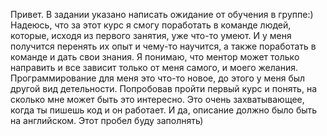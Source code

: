 Привет. В задании указано написать ожидание от обучения в группе:) Надеюсь, что за этот курс я смогу поработать в команде людей, которые, исходя из первого занятия, уже что-то умеют. И у меня получится перенять их опыт и чему-то научится, а также поработать в команде и дать свои знания.  Я понимаю, что ментор может только направить и все зависит только от меня самого, и моего желания. Программирование для меня это что-то новое, до этого у меня был другой вид детельности. Попробовав пройти первый курс и понять, на сколько мне может быть это интересно. Это очень захватывающее, когда ты пишешь код и он работает. И да, описание должно было быть на английском. Этот пробел буду заполнять)
